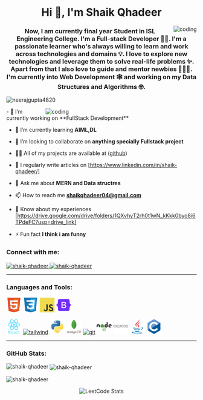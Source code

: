 <h1 align="center">Hi 👋, I'm Shaik Qhadeer</h1>
<img align="right" alt="coding"  src="https://camo.githubusercontent.com/5b1d292467a7b41f288e50d450674ef3cfb99862405c58b6d440957ae3519c22/68747470733a2f2f666972656261736573746f726167652e676f6f676c65617069732e636f6d2f76302f622f666c6578692d636f64696e672e61707073706f742e636f6d2f6f2f64656d706769372d35323066386435662d363364342d343435332d383832322d6462633134396165323766382e6769663f616c743d6d6564696126746f6b656e3d39316330633762322d393363332d343032392d623031312d316138373033633537333064" >
<h3 align="center">Now, I am currently final year Student in ISL Engineering College. I'm a Full-stack Developer 🧑‍💻. I'm a passionate learner who's always willing to learn and work across technologies and domains 💡. I love to explore new technologies and leverage them to solve real-life problems ✨. Apart from that I also love to guide and mentor newbies 👨🏻‍💻. I'm currently into Web Development 🕸️ and working on my Data Structures and Algorithms 🤓.</h3>

<p align="left"> <img src="https://komarev.com/ghpvc/?username=neerajgupta4820&label=Profile%20views&color=0e75b6&style=flat" alt="neerajgupta4820" /> </p>
<img  align ="right" alt="coding" width="400" src="https://user-images.githubusercontent.com/55389276/140866485-8fb1c876-9a8f-4d6a-98dc-08c4981eaf70.gif" >
- 🔭 I’m currently working on **FullStack Development**

- 🌱 I’m currently learning **AIML,DL**

- 👯 I’m looking to collaborate on **anything specially Fullstack project**

- 👨‍💻 All of my projects are available at ([github](https://github.com/Shaik-Qhadeer/))

- 📝 I regularly write articles on [https://www.linkedin.com/in/shaik-qhadeer/]

- 💬 Ask me about **MERN and Data structres**

- 📫 How to reach me **shaikqhadeer04@gmail.com**

- 📄 Know about my experiences [https://drive.google.com/drive/folders/1QXvhyT2rh0t1wN_kKkk0byo8i6TPdeFC?usp=drive_link]

- ⚡ Fun fact **I think i am funny**

<h3 align="left">Connect with me:</h3>
<p align="left">
  <a href="https://www.linkedin.com/in/shaik-qhadeer/" target="blank">
    <img align="center" src="https://raw.githubusercontent.com/rahuldkjain/github-profile-readme-generator/master/src/images/icons/Social/linked-in-alt.svg" alt="shaik-qhadeer" height="30" width="40" />
  </a>
   <a href="https://github.com/Shaik-Qhadeer" target="blank">
    <img align="center" src="https://cdn.jsdelivr.net/gh/devicons/devicon/icons/github/github-original.svg" alt="shaik-qhadeer" height="30" width="40"/>
  </a>
</p>

---

<h3 align="left">Languages and Tools:</h3>
<p align="left">
  <!-- Web Development -->
  <a href="https://developer.mozilla.org/en-US/docs/Web/HTML" target="_blank"><img src="https://raw.githubusercontent.com/devicons/devicon/master/icons/html5/html5-original.svg" alt="html" width="40" height="40"/></a>
  <a href="https://developer.mozilla.org/en-US/docs/Web/CSS" target="_blank"><img src="https://raw.githubusercontent.com/devicons/devicon/master/icons/css3/css3-original.svg" alt="css" width="40" height="40"/></a>
  <a href="https://developer.mozilla.org/en-US/docs/Web/JavaScript" target="_blank"><img src="https://raw.githubusercontent.com/devicons/devicon/master/icons/javascript/javascript-original.svg" alt="javascript" width="40" height="40"/></a>
  <a href="https://getbootstrap.com" target="_blank"><img src="https://raw.githubusercontent.com/devicons/devicon/master/icons/bootstrap/bootstrap-plain.svg" alt="bootstrap" width="40" height="40"/></a>

  <!-- Other Tech Stack -->
  <a href="https://reactjs.org/" target="_blank"><img src="https://raw.githubusercontent.com/devicons/devicon/master/icons/react/react-original-wordmark.svg" alt="react" width="40" height="40"/></a>
  <a href="https://tailwindcss.com/" target="_blank"><img src="https://www.vectorlogo.zone/logos/tailwindcss/tailwindcss-icon.svg" alt="tailwind" width="40" height="40"/></a>
  <a href="https://www.python.org" target="_blank"><img src="https://raw.githubusercontent.com/devicons/devicon/master/icons/python/python-original.svg" alt="python" width="40" height="40"/></a>
  <a href="https://www.mongodb.com/" target="_blank"><img src="https://raw.githubusercontent.com/devicons/devicon/master/icons/mongodb/mongodb-original-wordmark.svg" alt="mongodb" width="40" height="40"/></a>
  <a href="https://git-scm.com/" target="_blank"><img src="https://www.vectorlogo.zone/logos/git-scm/git-scm-icon.svg" alt="git" width="40" height="40"/></a>
  <a href="https://nodejs.org/" target="_blank"><img src="https://raw.githubusercontent.com/devicons/devicon/master/icons/nodejs/nodejs-original-wordmark.svg" alt="nodejs" width="40" height="40"/></a>
  <a href="https://expressjs.com" target="_blank"><img src="https://raw.githubusercontent.com/devicons/devicon/master/icons/express/express-original-wordmark.svg" alt="express" width="40" height="40"/></a>
  <a href="https://www.java.com/" target="_blank"><img src="https://raw.githubusercontent.com/devicons/devicon/master/icons/java/java-original.svg" alt="java" width="40" height="40"/></a>
  <a href="https://www.cprogramming.com/" target="_blank"><img src="https://raw.githubusercontent.com/devicons/devicon/master/icons/c/c-original.svg" alt="c" width="40" height="40"/></a>
</p>

---

<h3 align="left">GitHub Stats:</h3>

<p><img align="left" src="https://github-readme-stats.vercel.app/api/top-langs?username=shaik-qhadeer&show_icons=true&locale=en&layout=compact" alt="shaik-qhadeer" /></p>

<p>&nbsp;<img align="center" src="https://github-readme-stats.vercel.app/api?username=shaik-qhadeer&show_icons=true&locale=en" alt="shaik-qhadeer" /></p>

<p><img align="center" src="https://github-readme-streak-stats.herokuapp.com/?user=shaik-qhadeer" alt="shaik-qhadeer" /></p>
<p align="center">
  <img src="https://leetcard.jacoblin.cool/Shaik-Qhadeer" alt="LeetCode Stats" />
</p>

